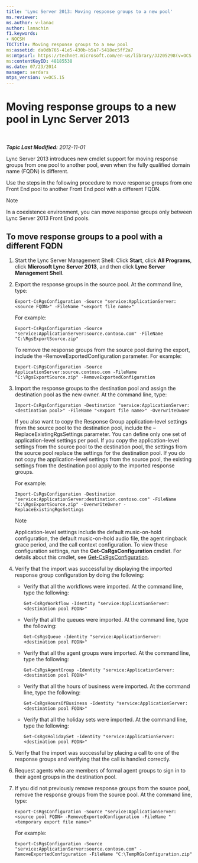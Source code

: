 ```yaml
---
title: 'Lync Server 2013: Moving response groups to a new pool'
ms.reviewer: 
ms.author: v-lanac
author: lanachin
f1.keywords:
- NOCSH
TOCTitle: Moving response groups to a new pool
ms:assetid: da0db765-41e5-430b-b5a7-5418ec5ff2a7
ms:mtpsurl: https://technet.microsoft.com/en-us/library/JJ205298(v=OCS.15)
ms:contentKeyID: 48185538
ms.date: 07/23/2014
manager: serdars
mtps_version: v=OCS.15
---
```


<div data-xmlns="http://www.w3.org/1999/xhtml">

<div class="topic" data-xmlns="http://www.w3.org/1999/xhtml" data-msxsl="urn:schemas-microsoft-com:xslt" data-cs="http://msdn.microsoft.com/en-us/">

<div data-asp="http://msdn2.microsoft.com/asp">

# Moving response groups to a new pool in Lync Server 2013

</div>

<div id="mainSection">

<div id="mainBody">

<span> </span>

_**Topic Last Modified:** 2012-11-01_

Lync Server 2013 introduces new cmdlet support for moving response groups from one pool to another pool, even when the fully qualified domain name (FQDN) is different.

Use the steps in the following procedure to move response groups from one Front End pool to another Front End pool with a different FQDN.

<div>


> [!NOTE]  
> In a coexistence environment, you can move response groups only between Lync Server 2013&nbsp;Front End pools.



</div>

<div>

## To move response groups to a pool with a different FQDN

1.  Start the Lync Server Management Shell: Click **Start**, click **All Programs**, click **Microsoft Lync Server 2013**, and then click **Lync Server Management Shell**.

2.  Export the response groups in the source pool. At the command line, type:
    
        Export-CsRgsConfiguration -Source "service:ApplicationServer:<source FQDN>" -FileName "<export file name>"
    
    For example:
    
        Export-CsRgsConfiguration -Source "service:ApplicationServer:source.contoso.com" -FileName "C:\RgsExportSource.zip"
    
    To remove the response groups from the source pool during the export, include the –RemoveExportedConfiguration parameter. For example:
    
        Export-CsRgsConfiguration -Source ApplicationServer:source.contoso.com -FileName "C:\RgsExportSource.zip" -RemoveExportedConfiguration

3.  Import the response groups to the destination pool and assign the destination pool as the new owner. At the command line, type:
    
        Import-CsRgsConfiguration -Destination "service:ApplicationServer:<destination pool>" -FileName "<export file name>" -OverwriteOwner
    
    If you also want to copy the Response Group application-level settings from the source pool to the destination pool, include the –ReplaceExistingRgsSettings parameter. You can define only one set of application-level settings per pool. If you copy the application-level settings from the source pool to the destination pool, the settings from the source pool replace the settings for the destination pool. If you do not copy the application-level settings from the source pool, the existing settings from the destination pool apply to the imported response groups.
    
    For example:
    
        Import-CsRgsConfiguration -Destination "service:ApplicationServer:destination.contoso.com" -FileName "C:\RgsExportSource.zip" -OverwriteOwner -ReplaceExistingRgsSettings
    
    <div>
    

    > [!NOTE]  
    > Application-level settings include the default music-on-hold configuration, the default music-on-hold audio file, the agent ringback grace period, and the call context configuration. To view these configuration settings, run the <STRONG>Get-CsRgsConfiguration</STRONG> cmdlet. For details about this cmdlet, see <A href="https://docs.microsoft.com/powershell/module/skype/Get-CsRgsConfiguration">Get-CsRgsConfiguration</A>.

    
    </div>

4.  Verify that the import was successful by displaying the imported response group configuration by doing the following:
    
      - Verify that all the workflows were imported. At the command line, type the following:
        
            Get-CsRgsWorkflow -Identity "service:ApplicationServer:<destination pool FQDN>"
    
      - Verify that all the queues were imported. At the command line, type the following:
        
            Get-CsRgsQueue -Identity "service:ApplicationServer:<destination pool FQDN>"
    
      - Verify that all the agent groups were imported. At the command line, type the following:
        
            Get-CsRgsAgentGroup -Identity "service:ApplicationServer:<destination pool FQDN>"
    
      - Verify that all the hours of business were imported. At the command line, type the following:
        
            Get-CsRgsHoursOfBusiness -Identity "service:ApplicationServer:<destination pool FQDN>" 
    
      - Verify that all the holiday sets were imported. At the command line, type the following:
        
            Get-CsRgsHolidaySet -Identity "service:ApplicationServer:<destination pool FQDN>" 

5.  Verify that the import was successful by placing a call to one of the response groups and verifying that the call is handled correctly.

6.  Request agents who are members of formal agent groups to sign in to their agent groups in the destination pool.

7.  If you did not previously remove response groups from the source pool, remove the response groups from the source pool. At the command line, type:
    
        Export-CsRgsConfiguration -Source "service:ApplicationServer:<source pool FQDN> -RemoveExportedConfiguration -FileName "<temporary export file name>"
    
    For example:
    
        Export-CsRgsConfiguration -Source "service:ApplicationServer:source.contoso.com" -RemoveExportedConfiguration -FileName "C:\TempRGsConfiguration.zip"

</div>

</div>

<span> </span>

</div>

</div>

</div>

